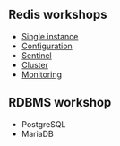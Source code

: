## Redis workshops
* [Single instance](https://github.com/up1/course-imc-devops-5-days/blob/main/database/workshop/redis.md)
* [Configuration](https://github.com/up1/course-imc-devops-5-days/blob/main/database/workshop/redis-config.md)
* [Sentinel](https://github.com/up1/course-imc-devops-5-days/blob/main/database/workshop/redis-sentinel.md)
* [Cluster](https://github.com/up1/course-imc-devops-5-days/blob/main/database/workshop/redis-cluster.md)
* [Monitoring](https://github.com/up1/course-imc-devops-5-days/blob/main/database/workshop/redis-monitoring.md)

## RDBMS workshop
* PostgreSQL
* MariaDB
